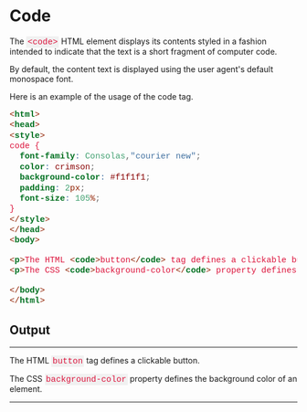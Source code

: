 # Code

The `<code>` HTML element displays its contents styled in a fashion intended to indicate that the text is a short fragment of computer code. 

By default, the content text is displayed using the user agent's default monospace font.

Here is an example of the usage of the code tag. 

```html
<html>
<head>
<style>
code {
  font-family: Consolas,"courier new";
  color: crimson;
  background-color: #f1f1f1;
  padding: 2px;
  font-size: 105%;
}
</style>
</head>
<body>

<p>The HTML <code>button</code> tag defines a clickable button.</p>
<p>The CSS <code>background-color</code> property defines the background color of an element.</p>

</body>
</html>
```
## Output
---
<html>
<head>
<style>
code {
  font-family: Consolas,"courier new";
  color: crimson;
  background-color: #f1f1f1;
  padding: 2px;
  font-size: 105%;
}
</style>
</head>
<body>

<p>The HTML <code>button</code> tag defines a clickable button.</p>
<p>The CSS <code>background-color</code> property defines the background color of an element.</p>

</body>
</html>

---
